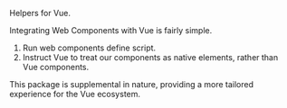 Helpers for Vue.

Integrating Web Components with Vue is fairly simple.

1. Run web components define script.
2. Instruct Vue to treat our components as native elements, rather than Vue components.

This package is supplemental in nature, providing a more tailored experience for the Vue ecosystem.
